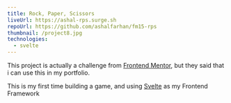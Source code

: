 ```yaml
---
title: Rock, Paper, Scissors
liveUrl: https://ashal-rps.surge.sh
repoUrl: https://github.com/ashalfarhan/fm15-rps
thumbnail: /project8.jpg
technologies:
  - svelte
---
```


This project is actually a challenge from [Frontend Mentor](https://frontendmentor.io), but they said that i can use this in my portfolio.

This is my first time building a game, and using [Svelte](https://svelte.dev) as my Frontend Framework
